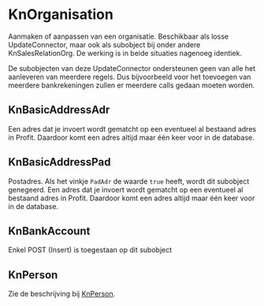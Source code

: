 # KnOrganisation

Aanmaken of aanpassen van een organisatie. Beschikbaar als losse UpdateConnector, maar ook als subobject bij onder andere KnSalesRelationOrg. De werking is in beide situaties nagenoeg identiek.

De subobjecten van deze UpdateConnector ondersteunen geen van alle het aanleveren van meerdere regels. Dus bijvoorbeeld voor het toevoegen van meerdere bankrekeningen zullen er meerdere calls gedaan moeten worden.

## KnBasicAddressAdr

Een adres dat je invoert wordt gematcht op een eventueel al bestaand adres in Profit. Daardoor komt een adres altijd maar één keer voor in de database. 

## KnBasicAddressPad

Postadres. Als het vinkje `PadAdr` de waarde `true` heeft, wordt dit subobject genegeerd.
Een adres dat je invoert wordt gematcht op een eventueel al bestaand adres in Profit. Daardoor komt een adres altijd maar één keer voor in de database. 

## KnBankAccount

Enkel POST (Insert) is toegestaan op dit subobject

## KnPerson 

Zie de beschrijving bij [KnPerson](KnPerson_post.md).
